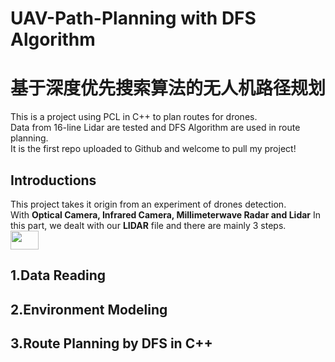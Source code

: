 # UAV-Path-Planning with DFS Algorithm
# 基于深度优先搜索算法的无人机路径规划
This is a project using PCL in C++ to plan routes for drones.  
Data from 16-line Lidar are tested and DFS Algorithm are used in route planning.  
It is the first repo uploaded to Github and welcome to pull my project!  

## Introductions
This project takes it origin from an experiment of drones detection.  
With **Optical Camera, Infrared Camera, Millimeterwave Radar and Lidar**
In this part, we dealt with our **LIDAR** file and there are mainly 3 steps.
<img src="https://github.com/nmq45698/UAV-Path-Planning-/blob/main/%E5%9B%BE1.png" width="30%" height="30">
## 1.Data Reading

## 2.Environment Modeling

## 3.Route Planning by DFS in C++
